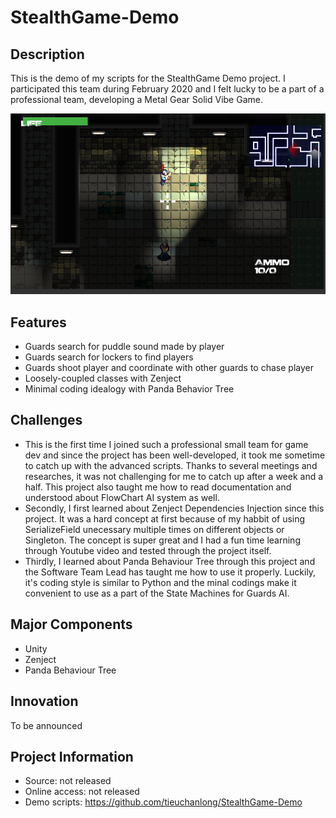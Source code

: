 # StealthGame-Demo

## Description
This is the demo of my scripts for the StealthGame Demo project. I participated this team during February 2020 and I felt lucky to be a part of a professional team, developing a Metal Gear Solid Vibe Game. 

![](Capture.PNG)

## Features
* Guards search for puddle sound made by player
* Guards search for lockers to find players
* Guards shoot player and coordinate with other guards to chase player
* Loosely-coupled classes with Zenject
* Minimal coding idealogy with Panda Behavior Tree

## Challenges
* This is the first time I joined such a professional small team for game dev and since the project has been well-developed, it took me sometime to catch up with the advanced scripts. Thanks to several meetings and researches, it was not challenging for me to catch up after a week and a half. This project also taught me how to read documentation and understood about FlowChart AI system as well.
* Secondly, I first learned about Zenject Dependencies Injection since this project. It was a hard concept at first because of my habbit of using SerializeField unecessary multiple times on different objects or Singleton. The concept is super great and I had a fun time learning through Youtube video and tested through the project itself.
* Thirdly, I learned about Panda Behaviour Tree through this project and the Software Team Lead has taught me how to use it properly. Luckily, it's coding style is similar to Python and the minal codings make it convenient to use as a part of the State Machines for Guards AI.

## Major Components
* Unity
* Zenject
* Panda Behaviour Tree

## Innovation
To be announced

## Project Information
* Source: not released
* Online access: not released
* Demo scripts: https://github.com/tieuchanlong/StealthGame-Demo
